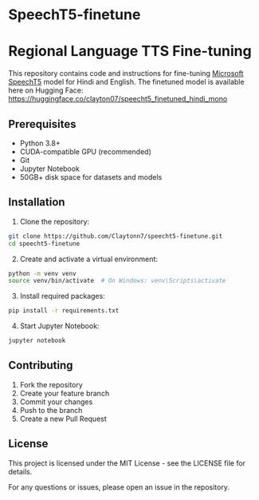 # SpeechT5-finetune

# Regional Language TTS Fine-tuning

This repository contains code and instructions for fine-tuning [Microsoft SpeechT5]([url](https://huggingface.co/microsoft/speecht5_tts)) model for Hindi and English. The finetuned model is available here on Hugging Face: https://huggingface.co/clayton07/speecht5_finetuned_hindi_mono


## Prerequisites

- Python 3.8+
- CUDA-compatible GPU (recommended)
- Git
- Jupyter Notebook
- 50GB+ disk space for datasets and models

## Installation

1. Clone the repository:
```bash
git clone https://github.com/Claytonn7/speecht5-finetune.git
cd speecht5-finetune
```

2. Create and activate a virtual environment:
```bash
python -m venv venv
source venv/bin/activate  # On Windows: venv\Scripts\activate
```

3. Install required packages:
```bash
pip install -r requirements.txt
```

4. Start Jupyter Notebook:
```bash
jupyter notebook
```




## Contributing

1. Fork the repository
2. Create your feature branch
3. Commit your changes
4. Push to the branch
5. Create a new Pull Request

## License

This project is licensed under the MIT License - see the LICENSE file for details.



For any questions or issues, please open an issue in the repository.
